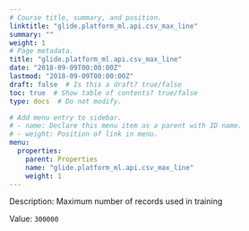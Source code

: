 ```yaml
---
# Course title, summary, and position.
linktitle: "glide.platform_ml.api.csv_max_line"
summary: ""
weight: 1
# Page metadata.
title: "glide.platform_ml.api.csv_max_line"
date: "2018-09-09T00:00:00Z"
lastmod: "2018-09-09T00:00:00Z"
draft: false  # Is this a draft? true/false
toc: true  # Show table of contents? true/false
type: docs  # Do not modify.

# Add menu entry to sidebar.
# - name: Declare this menu item as a parent with ID name.
# - weight: Position of link in menu.
menu:
  properties:
    parent: Properties
    name: "glide.platform_ml.api.csv_max_line"
    weight: 1
---
```


Description: Maximum number of records used in training


Value: `300000`